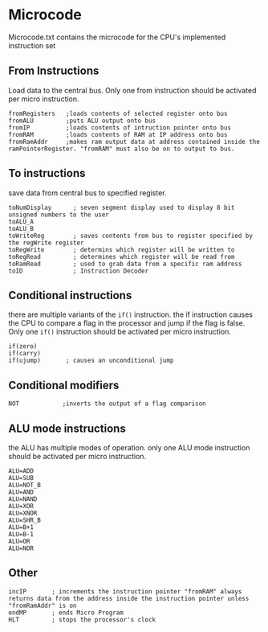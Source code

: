 # Microcode

Microcode.txt contains the microcode for the CPU's implemented instruction set

## From Instructions
Load data to the central bus. Only one from instruction should be activated per micro instruction.
```
fromRegisters   ;loads contents of selected register onto bus
fromALU         ;puts ALU output onto bus
fromIP          ;loads contents of intruction pointer onto bus
fromRAM         ;loads contents of RAM at IP address onto bus
fromRamAddr     ;makes ram output data at address contained inside the ramPointerRegister. "fromRAM" must also be on to output to bus.
```

## To instructions
save data from central bus to specified register.
```
toNumDisplay      ; seven segment display used to display 8 bit unsigned numbers to the user
toALU_A
toALU_B
toWriteReg        ; saves contents from bus to register specified by the regWrite register
toRegWrite        ; determins which register will be written to
toRegRead         ; determines which register will be read from
toRamRead         ; used to grab data from a specific ram address
toID              ; Instruction Decoder
```

## Conditional instructions
there are multiple variants of the ``if()`` instruction. the if instruction causes the CPU to compare a flag in the processor and jump if the flag is false. Only one ``if()`` instruction should be activated per micro instruction.
```
if(zero)
if(carry)
if(ujump)       ; causes an unconditional jump
```

## Conditional modifiers
```
NOT            ;inverts the output of a flag comparison
```

## ALU mode instructions
the ALU has multiple modes of operation. only one ALU mode instruction should be activated per micro instruction.
```
ALU=ADD
ALU=SUB
ALU=NOT_B
ALU=AND
ALU=NAND
ALU=XOR
ALU=XNOR
ALU=SHR_B
ALU=B+1
ALU=B-1
ALU=OR
ALU=NOR
```

## Other

```
incIP       ; increments the instruction pointer "fromRAM" always returns data from the address inside the instruction pointer unless "fromRamAddr" is on
endMP       ; ends Micro Program
HLT         ; stops the processor's clock
